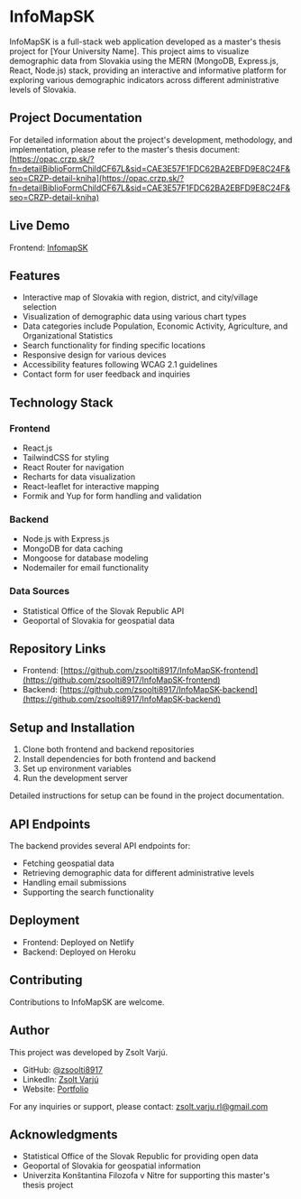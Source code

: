 # InfoMapSK

InfoMapSK is a full-stack web application developed as a master's thesis project for [Your University Name]. This project aims to visualize demographic data from Slovakia using the MERN (MongoDB, Express.js, React, Node.js) stack, providing an interactive and informative platform for exploring various demographic indicators across different administrative levels of Slovakia.

## Project Documentation

For detailed information about the project's development, methodology, and implementation, please refer to the master's thesis document: [https://opac.crzp.sk/?fn=detailBiblioFormChildCF67L&sid=CAE3E57F1FDC62BA2EBFD9E8C24F&seo=CRZP-detail-kniha](https://opac.crzp.sk/?fn=detailBiblioFormChildCF67L&sid=CAE3E57F1FDC62BA2EBFD9E8C24F&seo=CRZP-detail-kniha)

## Live Demo

Frontend: [InfomapSK](https://infomap.sk)

## Features

- Interactive map of Slovakia with region, district, and city/village selection
- Visualization of demographic data using various chart types
- Data categories include Population, Economic Activity, Agriculture, and Organizational Statistics
- Search functionality for finding specific locations
- Responsive design for various devices
- Accessibility features following WCAG 2.1 guidelines
- Contact form for user feedback and inquiries

## Technology Stack

### Frontend
- React.js
- TailwindCSS for styling
- React Router for navigation
- Recharts for data visualization
- React-leaflet for interactive mapping
- Formik and Yup for form handling and validation

### Backend
- Node.js with Express.js
- MongoDB for data caching
- Mongoose for database modeling
- Nodemailer for email functionality

### Data Sources
- Statistical Office of the Slovak Republic API
- Geoportal of Slovakia for geospatial data

## Repository Links

- Frontend: [https://github.com/zsoolti8917/InfoMapSK-frontend](https://github.com/zsoolti8917/InfoMapSK-frontend)
- Backend: [https://github.com/zsoolti8917/InfoMapSK-backend](https://github.com/zsoolti8917/InfoMapSK-backend)

## Setup and Installation

1. Clone both frontend and backend repositories
2. Install dependencies for both frontend and backend
3. Set up environment variables
4. Run the development server

Detailed instructions for setup can be found in the project documentation.

## API Endpoints

The backend provides several API endpoints for:
- Fetching geospatial data
- Retrieving demographic data for different administrative levels
- Handling email submissions
- Supporting the search functionality

## Deployment

- Frontend: Deployed on Netlify
- Backend: Deployed on Heroku

## Contributing

Contributions to InfoMapSK are welcome.

## Author

This project was developed by Zsolt Varjú.

- GitHub: [@zsoolti8917](https://github.com/zsoolti8917)
- LinkedIn: [Zsolt Varjú](https://www.linkedin.com/in/zsoltvarju/)
- Website: [Portfolio](https://www.zsoltvarju.com)

For any inquiries or support, please contact: zsolt.varju.rl@gmail.com

## Acknowledgments

- Statistical Office of the Slovak Republic for providing open data
- Geoportal of Slovakia for geospatial information
- Univerzita Konštantina Filozofa v Nitre for supporting this master's thesis project
